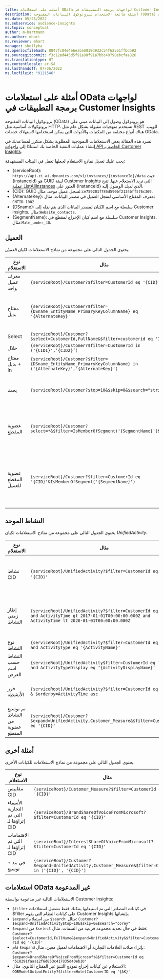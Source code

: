 ```yaml
---
title: أمثلة على استعلامات OData لواجهات برمجة التطبيقات في Customer Insights
description: أمثلة شائعة الاستخدام لبروتوكول البيانات المفتوحة (OData) للاستعلام عن واجهات API الخاصة بـ Customer Insights لمراجعة البيانات.
ms.date: 05/25/2022
ms.subservice: audience-insights
ms.topic: conceptual
author: m-hartmann
ms.author: mhart
ms.reviewer: mhart
manager: shellyha
ms.openlocfilehash: 8843fc04e4e6eaba0019d932c54f62561ffbdb92
ms.sourcegitcommit: f3c12ad445d5f91a88f91a7bbc40790ebcfaa826
ms.translationtype: HT
ms.contentlocale: ar-SA
ms.lasthandoff: 07/06/2022
ms.locfileid: "9121546"
---
```

# <a name="odata-query-examples-for-customer-insights-apis"></a>أمثلة على استعلامات OData لواجهات برمجة التطبيقات في Customer Insights

بروتوكول البيانات المفتوحة (OData) هو بروتوكول وصول إلى البيانات مبني على بروتوكولات أساسية مثل HTTP. تستخدم منهجيات مقبولة بشكل عام مثل REST للويب. هناك أنواع مختلفة من المكتبات والأدوات التي يمكن استخدامها لاستهلاك خدمات OData.

تسرد هذه المقالة بعض الاستعلامات النموذجية المطلوبة بشكل متكرر لمساعدتك في إنشاء عمليات التنفيذ الخاصة بك استنادًا إلى [واجهات API الخاصة بـ Customer Insights](apis.md).

يجب عليك تعديل نماذج الاستعلام لجعلها تعمل في البيئات المستهدفة: 

- {serviceRoot}: `https://api.ci.ai.dynamics.com/v1/instances/{instanceId}/data` حيث {instanceId} هو GUID لبيئة Customer Insights التي تريد الاستعلام عنها. تتيح [عملية ListAllInstances](https://developer.ci.ai.dynamics.com/api-details#api=CustomerInsights&operation=Get-all-instances) العثور على {InstanceId} الذي لديك الوصول إليه.
- {CID}:‏ GUID لسجل عميل موحد. مثال:`ce759201f786d590bf2134bff576c369`.
- {AlternateKey}: معرف المفتاح الأساسي لسجل العميل في مصدر البيانات. مثال: `CNTID_1002`
- {DSname}: سلسلة مع اسم الكيان لمصدر البيانات الذي يتم نقله إلى Customer Insights. مثال:`Website_contacts`.
- {SegmentName}: سلسلة مع اسم كيان الإخراج لمقطع في Customer Insights. مثال:`Male_under_40`.

## <a name="customer"></a>العميل 

يحتوي الجدول التالي على مجموعة من نماذج الاستعلامات لكيان *العميل*.

|نوع الاستعلام |مثال  | ‏‫ملاحظة‬  |
|---------|---------|---------|
|معرف عميل واحد     | `{serviceRoot}/Customer?$filter=CustomerId eq '{CID}'`          |  |
|مفتاح بديل    | `{serviceRoot}/Customer?$filter={DSname_EntityName_PrimaryKeyColumnName} eq '{AlternateKey}'`         |  تستمر المفاتيح البديلة في كيان العميل الموحد       |
|Select   | `{serviceRoot}/Customer?$select=CustomerId,FullName&$filter=customerid eq '1'`        |         |
|خلال    | `{serviceRoot}/Customer?$filter=CustomerId in ('{CID1}',’{CID2}’)`        |         |
|مفتاح بديل + In   | `{serviceRoot}/Customer?$filter={DSname_EntityName_PrimaryKeyColumnName} in ('{AlternateKey}','{AlternateKey}')`         |         |
|بحث   | `{serviceRoot}/Customer?$top=10&$skip=0&$search="string"`        |   يُرجع أهم 10 نتائج لسلسلة بحث      |
|عضوية المقطع  | `{serviceRoot}/Customer?select=*&$filter=IsMemberOfSegment('{SegmentName}')&$top=10`     | إرجاع عدد الصفوف المعين مسبقًا من كيان التجزئة.      |
|عضوية المقطع للعميل | `{serviceRoot}/Customer?$filter=CustomerId eq '{CID}'&IsMemberOfSegment('{SegmentName}')`     | إرجاع ملف تعريف العميل إذا كان عضوًا في مقطع معين     |

## <a name="unified-activity"></a>النشاط الموحد

يحتوي الجدول التالي على مجموعة من نماذج الاستعلامات لكيان *UnifiedActivity*.

|نوع الاستعلام |مثال  | ‏‫ملاحظة‬  |
|---------|---------|---------|
|نشاط CID     | `{serviceRoot}/UnifiedActivity?$filter=CustomerId eq '{CID}'`          | سرد أنشطة ملف تعريف عميل محدد |
|إطار زمني النشاط    | `{serviceRoot}/UnifiedActivity?$filter=CustomerId eq '{CID}' and ActivityTime gt 2017-01-01T00:00:00.000Z and ActivityTime lt 2020-01-01T00:00:00.000Z`     |  أنشطة ملف تعريف العميل في إطار زمني       |
|نوع النشاط     |   `{serviceRoot}/UnifiedActivity?$filter=CustomerId eq '{CID}' and ActivityType eq '{ActivityName}'`        |         |
|النشاط حسب اسم العرض     | `{serviceRoot}/UnifiedActivity$filter=CustomerId eq ‘{CID}’ and ActivityTypeDisplay eq ‘{ActivityDisplayName}’`        | |
|فرز الأنشطة    | `{serviceRoot}/UnifiedActivity?$filter=CustomerId eq ‘{CID}’ & $orderby=ActivityTime asc`     |  فرز الأنشطة تصاعديًا أو تنازليًا       |
|تم توسيع النشاط من عضوية المقطع  |   `{serviceRoot}/Customer?$expand=UnifiedActivity,Customer_Measure&$filter=CustomerId eq '{CID}'`     |         |

## <a name="other-examples"></a>أمثلة أخرى

يحتوي الجدول التالي على مجموعة من نماذج الاستعلامات للكيانات الأخرى.

|نوع الاستعلام |مثال  | ‏‫ملاحظة‬  |
|---------|---------|---------|
|مقاييس CID    | `{serviceRoot}/Customer_Measure?$filter=CustomerId eq '{CID}'`          |  |
|الأسماء التجارية التي تم إثراؤها لـ CID    | `{serviceRoot}/BrandShareOfVoiceFromMicrosoft?$filter=CustomerId eq '{CID}'`  |       |
|الاهتمامات التي تم إثراؤها لـ CID    |   `{serviceRoot}/InterestShareOfVoiceFromMicrosoft?$filter=CustomerId eq '{CID}'`       |         |
|في بند + توسيع     | `{serviceRoot}/Customer?$expand=UnifiedActivity,Customer_Measure&$filter=CustomerId in ('{CID}', '{CID}')`         | |

## <a name="not-supported-odata-queries"></a>استعلامات OData غير المدعومة

الاستعلامات التالية غير مدعومة بواسطة Customer Insights:

- `$filter` في كيانات المصادر التي تم استيعابها يمكنك فقط تشغيل استعلامات $filter على كيانات النظام التي يقوم Customer Insights بإنشائها.
- `$expand` من استعلام `$search`. مثال: `Customer?$expand=UnifiedActivity$top=10&$skip=0&$search="corey"`
- `$expand` من `$select` فقط في حال تحديد مجموعة فرعية من السمات. مثال: `Customer?$select=CustomerId,FullName&$expand=UnifiedActivity&$filter=CustomerId eq '{CID}'`
- قام `$expand` بإثراء صلات العلامات التجارية أو الاهتمامات لعميل معين. مثال: `Customer?$expand=BrandShareOfVoiceFromMicrosoft&$filter=CustomerId eq '518291faaa12f6d853c417835d40eb10'`
- الاستعلام عن كيانات إخراج نموذج التنبؤ عبر المفتاح الثانوي. مثال: `OOBModelOutputEntity?$filter=HotelCustomerID eq '{AK}'`

